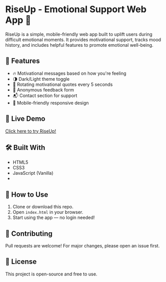 # RiseUp - Emotional Support Web App 💚

RiseUp is a simple, mobile-friendly web app built to uplift users during difficult emotional moments. It provides motivational support, tracks mood history, and includes helpful features to promote emotional well-being.

## 🌟 Features
- 🔥 Motivational messages based on how you're feeling
- 🌗 Dark/Light theme toggle
- 🧾 Rotating motivational quotes every 5 seconds
- 💬 Anonymous feedback form
- 📬 Contact section for support
- 📱 Mobile-friendly responsive design
  
## 🚀 Live Demo
[Click here to try RiseUp!](https://ankitahegde17.github.io/RiseUp/)  

## 🛠️ Built With
- HTML5
- CSS3
- JavaScript (Vanilla)
- 
## 📁 How to Use
1. Clone or download this repo.
2. Open `index.html` in your browser.
3. Start using the app — no login needed!

## 🤝 Contributing
Pull requests are welcome! For major changes, please open an issue first.

## 📄 License
This project is open-source and free to use.

